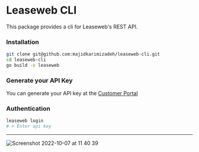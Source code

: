 # Leaseweb CLI

This package provides a cli for Leaseweb's REST API.

### Installation
```bash
git clone git@github.com:majidkarimizadeh/leaseweb-cli.git
cd leaseweb-cli
go build -o leaseweb
```

### Generate your API Key
You can generate your API key at the [Customer Portal](https://secure.leaseweb.com/)

### Authentication
```bash
leaseweb login
# > Enter api key
```

---

![Screenshot 2022-10-07 at 11 40 39](https://user-images.githubusercontent.com/20487980/194524342-82f63f0e-8877-47f1-a67a-ef88b59b561e.png)
